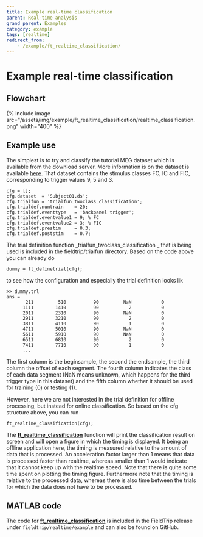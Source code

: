 ```yaml
---
title: Example real-time classification
parent: Real-time analysis
grand_parent: Examples
category: example
tags: [realtime]
redirect_from:
    - /example/ft_realtime_classification/
---
```


# Example real-time classification

## Flowchart

{% include image src="/assets/img/example/ft_realtime_classification/realtime_classification.png" width="400" %}

## Example use

The simplest is to try and classify the tutorial MEG dataset which is available from the download server. More information is on the dataset is available [here](/tutorial/meg_language). That dataset contains the stimulus classes FC, IC and FIC, corresponding to trigger values 9, 5 and 3.

    cfg = [];
    cfg.dataset  = 'Subject01.ds';
    cfg.trialfun = 'trialfun_twoclass_classification';
    cfg.trialdef.numtrain    = 20;
    cfg.trialdef.eventtype   = 'backpanel trigger';
    cfg.trialdef.eventvalue1 = 9; % FC
    cfg.trialdef.eventvalue2 = 3; % FIC
    cfg.trialdef.prestim     = 0.3;
    cfg.trialdef.poststim    = 0.7;

The trial definition function _trialfun_twoclass_classification _ that is being used is included in the fieldtrip/trialfun directory. Based on the code above you can already do

    dummy = ft_definetrial(cfg);

to see how the configuration and especially the trial definition looks lik

    >> dummy.trl
    ans =
           211         510          90         NaN           0
          1111        1410          90           2           0
          2011        2310          90         NaN           0
          2911        3210          90           2           0
          3811        4110          90           1           0
          4711        5010          90         NaN           0
          5611        5910          90         NaN           0
          6511        6810          90           2           0
          7411        7710          90           1           0
          ...

The first column is the beginsample, the second the endsample, the third column the offset of each segment. The fourth column indicates the class of each data segment (NaN means unknown, which happens for the third trigger type in this dataset) and the fifth column whether it should be used for training (0) or testing (1).

However, here we are not interested in the trial definition for offline processing, but instead for online classification. So based on the cfg structure above, you can run

    ft_realtime_classification(cfg);

The **[ft_realtime_classification](/reference/realtime/example/ft_realtime_classification)** function will print the classification result on screen and will open a figure in which the timing is displayed. It being an offline application here, the timing is measured relative to the amount of data that is processed. An acceleration factor larger than 1 means that data is processed faster than realtime, whereas smaller than 1 would indicate that it cannot keep up with the realtime speed. Note that there is quite some time spent on plotting the timing figure. Furthermore note that the timing is relative to the processed data, whereas there is also time between the trials for which the data does not have to be processed.

## MATLAB code

The code for **[ft_realtime_classification](/reference/realtime/example/ft_realtime_classification)** is included in the FieldTrip release under `fieldtrip/realtime/example` and can also be found on GitHub.
